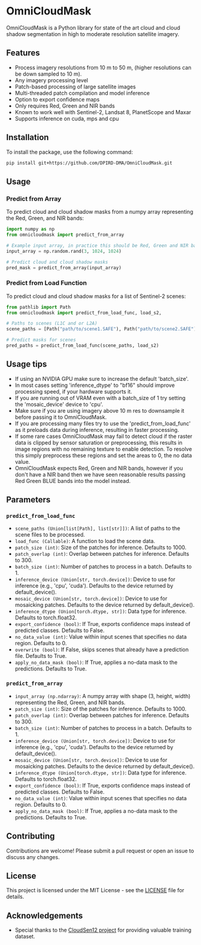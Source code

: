 # OmniCloudMask

OmniCloudMask is a Python library for state of the art cloud and cloud shadow segmentation in high to moderate resolution satellite imagery.

## Features

-   Process imagery resolutions from 10 m to 50 m, (higher resolutions can be down sampled to 10 m).
-   Any imagery processing level
-   Patch-based processing of large satellite images
-   Multi-threaded patch compilation and model inference
-   Option to export confidence maps
-   Only requires Red, Green and NIR bands
-   Known to work well with Sentinel-2, Landsat 8, PlanetScope and Maxar
-   Supports inference on cuda, mps and cpu

## Installation

To install the package, use the following command:

```bash
pip install git+https://github.com/DPIRD-DMA/OmniCloudMask.git
```

## Usage

### Predict from Array

To predict cloud and cloud shadow masks from a numpy array representing the Red, Green, and NIR bands:

```python
import numpy as np
from omnicloudmask import predict_from_array

# Example input array, in practice this should be Red, Green and NIR bands
input_array = np.random.rand(3, 1024, 1024)

# Predict cloud and cloud shadow masks
pred_mask = predict_from_array(input_array)
```

### Predict from Load Function

To predict cloud and cloud shadow masks for a list of Sentinel-2 scenes:

```python
from pathlib import Path
from omnicloudmask import predict_from_load_func, load_s2,

# Paths to scenes (L1C and or L2A)
scene_paths = [Path("path/to/scene1.SAFE"), Path("path/to/scene2.SAFE")]

# Predict masks for scenes
pred_paths = predict_from_load_func(scene_paths, load_s2)
```

## Usage tips

-   If using an NVIDIA GPU make sure to increase the default 'batch_size'.
-   In most cases setting 'inference_dtype' to "bf16" should improve processing speed, if your hardware supports it.
-   If you are running out of VRAM even with a batch_size of 1 try setting the 'mosaic_device' device to 'cpu'.
-   Make sure if you are using imagery above 10 m res to downsample it before passing it to OmniCloudMask.
-   If you are processing many files try to use the 'predict_from_load_func' as it preloads data during inference, resulting in faster processing.
-   If some rare cases OmniCloudMask may fail to detect cloud if the raster data is clipped by sensor saturation or preprocessing, this results in image regions with no remaining texture to enable detection. To resolve this simply preprocess these regions and set the areas to 0, the no data value.
-   OmniCloudMask expects Red, Green and NIR bands, however if you don't have a NIR band then we have seen reasonable results passing Red Green BLUE bands into the model instead.

## Parameters

### `predict_from_load_func`

-   `scene_paths (Union[list[Path], list[str]])`: A list of paths to the scene files to be processed.
-   `load_func (Callable)`: A function to load the scene data.
-   `patch_size (int)`: Size of the patches for inference. Defaults to 1000.
-   `patch_overlap (int)`: Overlap between patches for inference. Defaults to 300.
-   `batch_size (int)`: Number of patches to process in a batch. Defaults to 1.
-   `inference_device (Union[str, torch.device])`: Device to use for inference (e.g., 'cpu', 'cuda'). Defaults to the device returned by default_device().
-   `mosaic_device (Union[str, torch.device])`: Device to use for mosaicking patches. Defaults to the device returned by default_device().
-   `inference_dtype (Union[torch.dtype, str])`: Data type for inference. Defaults to torch.float32.
-   `export_confidence (bool)`: If True, exports confidence maps instead of predicted classes. Defaults to False.
-   `no_data_value (int)`: Value within input scenes that specifies no data region. Defaults to 0.
-   `overwrite (bool)`: If False, skips scenes that already have a prediction file. Defaults to True.
-   `apply_no_data_mask (bool)`: If True, applies a no-data mask to the predictions. Defaults to True.

### `predict_from_array`

-   `input_array (np.ndarray)`: A numpy array with shape (3, height, width) representing the Red, Green, and NIR bands.
-   `patch_size (int)`: Size of the patches for inference. Defaults to 1000.
-   `patch_overlap (int)`: Overlap between patches for inference. Defaults to 300.
-   `batch_size (int)`: Number of patches to process in a batch. Defaults to 1.
-   `inference_device (Union[str, torch.device])`: Device to use for inference (e.g., 'cpu', 'cuda'). Defaults to the device returned by default_device().
-   `mosaic_device (Union[str, torch.device])`: Device to use for mosaicking patches. Defaults to the device returned by default_device().
-   `inference_dtype (Union[torch.dtype, str])`: Data type for inference. Defaults to torch.float32.
-   `export_confidence (bool)`: If True, exports confidence maps instead of predicted classes. Defaults to False.
-   `no_data_value (int)`: Value within input scenes that specifies no data region. Defaults to 0.
-   `apply_no_data_mask (bool)`: If True, applies a no-data mask to the predictions. Defaults to True.

## Contributing

Contributions are welcome! Please submit a pull request or open an issue to discuss any changes.

## License

This project is licensed under the MIT License - see the [LICENSE](LICENSE) file for details.

## Acknowledgements

-   Special thanks to the [CloudSen12 project](https://cloudsen12.github.io/) for providing valuable training dataset.
